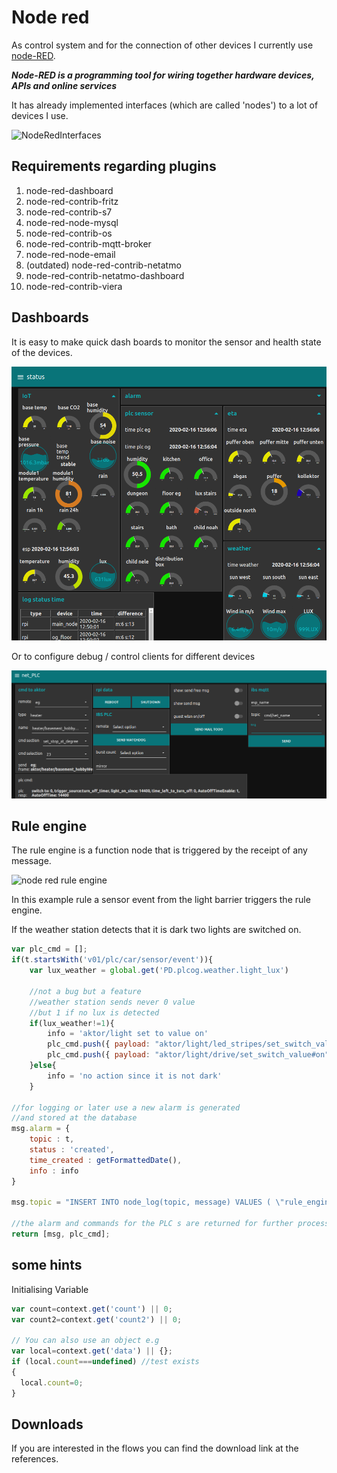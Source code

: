 # Node red

As control system and for the connection of other devices I currently use [node-RED](https://nodered.org).

***Node-RED is a programming tool for wiring together hardware devices, APIs and online services***

It has already implemented interfaces (which are called 'nodes') to a lot of devices I use.

![NodeRedInterfaces](https://www.plantuml.com/plantuml/png/0/TP4nJyCm48Lt_uetepO3I1NAW0fYGMgH80C3ON3ZIsFXdeDzQGk_7ZlGKePErhtl-RspF8-YWmmRfzJhnHkcqniyUaFFPDHWUfoClsUM4XbfYTuri2mKMjsGsdo8_8iutabQXZ-E4gqbP-1eImw6jhQXM3F57jUNizcavfsMfZD-ZKXXf1CKHQ6iFn-VsCXBUEae_6qLKREpxuH0KQ1xcy9kNofKLwaenWxYuImF-yCcISvbf-5cfSmgHIy_gwS5D9kK-S2j6_RtT-heB1751u9s3dtmNnHpTtQdXxB0QD4r7qYUiBFI8GoEGBosJ3MhER59__4D "NodeRedInterfaces")

## Requirements regarding plugins

1. node-red-dashboard
1. node-red-contrib-fritz
1. node-red-contrib-s7
1. node-red-node-mysql
1. node-red-contrib-os
1. node-red-contrib-mqtt-broker
1. node-red-node-email
1. (outdated) node-red-contrib-netatmo
1. node-red-contrib-netatmo-dashboard
1. node-red-contrib-viera

## Dashboards

It is easy to make quick dash boards to monitor the sensor and health state of the devices.

![node_red_status_example](node_red_status_example.png)

Or to configure debug / control clients for different devices

![node_red_cmd](node_red_cmd.png)

## Rule engine

The rule engine is a function node that is triggered by the receipt of any message.

![node red rule engine](https://www.plantuml.com/plantuml/svg/0/FOvB3i8m34JtFeNL5I3r2gWR5fm1TM6bKpLIubIEMwvF21BRcJUVgRgO7pdHvNRbSRopuiqueKxqN7a89UzYO2zx30Fx1gKlzihYOKET6s8G1qiIoqCtAtHf2JO4n1FMnJP0I1M_k1Rk3JE7eXxr03rqYUiVfQcLj6CV "node red rule engine")

In this example rule a sensor event from the light barrier triggers the rule engine.

If the weather station detects that it is dark two lights are switched on.

```javascript
var plc_cmd = [];
if(t.startsWith('v01/plc/car/sensor/event')){
    var lux_weather = global.get('PD.plcog.weather.light_lux')

    //not a bug but a feature
    //weather station sends never 0 value
    //but 1 if no lux is detected
    if(lux_weather!=1){
        info = 'aktor/light set to value on'
        plc_cmd.push({ payload: "aktor/light/led_stripes/set_switch_value#on", topic: "car" });
        plc_cmd.push({ payload: "aktor/light/drive/set_switch_value#on", topic: "car" });  
    }else{
        info = 'no action since it is not dark'
    }

//for logging or later use a new alarm is generated
//and stored at the database
msg.alarm = {
    topic : t,
    status : 'created',
    time_created : getFormattedDate(),
    info : info
}

msg.topic = "INSERT INTO node_log(topic, message) VALUES ( \"rule_engine/"+t+"\", \""+info+"\" )"

//the alarm and commands for the PLC s are returned for further processing
return [msg, plc_cmd];
```

## some hints

Initialising Variable

```javascript
var count=context.get('count') || 0;
var count2=context.get('count2') || 0;

// You can also use an object e.g
var local=context.get('data') || {};
if (local.count===undefined) //test exists
{
  local.count=0;
}
```

## Downloads

If you are interested in the flows you can find the download link at the references.
